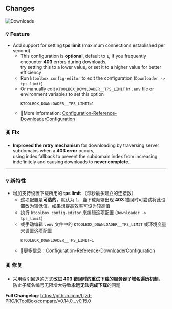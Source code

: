 ## Changes

![Downloads](https://img.shields.io/github/downloads/Ljzd-PRO/KToolBox/v0.15.0/total)

### 💡 Feature

- Add support for setting **tps limit** (maximum connections established per second)
  - This configuration is **optional**, default to `1`, If you frequently encounter **403** errors during downloads, \
    try setting this to a lower value, or set it to a higher value for better efficiency
  - Run `ktoolbox config-editor` to edit the configuration (`Downloader -> tps_limit`)
  - Or manually edit `KTOOLBOX_DOWNLOADER__TPS_LIMIT` in `.env` file or environment variables to set this option
    ```dotenv
    KTOOLBOX_DOWNLOADER__TPS_LIMIT=1
    ```
  - 📖More information: [Configuration-Reference-DownloaderConfiguration](https://ktoolbox.readthedocs.io/latest/configuration/reference/#ktoolbox.configuration.DownloaderConfiguration)

### 🪲 Fix

- **Improved the retry mechanism** for downloading by traversing server subdomains when a **403 error** occurs, \
  using index fallback to prevent the subdomain index from increasing indefinitely and causing downloads to **never complete**.

- - -

### 💡 新特性

- 增加支持设置下载所用的 **tps limit** （每秒最多建立的连接数）
  - 这项配置是**可选的**，默认为 `1`，当下载频繁出现 **403** 错误时可尝试将此设置改为较低值，如果想提高效率可设为较高值
  - 执行 `ktoolbox config-editor` 来编辑这项配置 (`Downloader -> tps_limit`)
  - 或手动编辑 `.env` 文件中的 `KTOOLBOX_DOWNLOADER__TPS_LIMIT` 或环境变量来设置这项配置
    ```dotenv
    KTOOLBOX_DOWNLOADER__TPS_LIMIT=1
    ```
  - 📖更多信息：[Configuration-Reference-DownloaderConfiguration](https://ktoolbox.readthedocs.io/latest/configuration/reference/#ktoolbox.configuration.DownloaderConfiguration)

### 🪲 修复

- 采用索引回退的方式**改进 403 错误时的重试下载的服务器子域名遍历机制**，防止子域名编号无限增大导致**永远无法完成下载**的问题

**Full Changelog**: https://github.com/Ljzd-PRO/KToolBox/compare/v0.14.0...v0.15.0